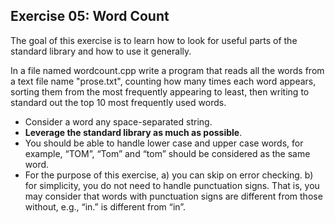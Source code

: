 Exercise 05: Word Count
------------------------

The goal of this exercise is to learn how to look for useful parts of the standard library and how to use it generally.

In a file named wordcount.cpp write a program that reads all the words from a text file name "prose.txt", counting how many times each word appears, sorting them from the most frequently appearing to least, then writing to standard out the top 10 most frequently used words.

* Consider a word any space-separated string. 
* **Leverage the standard library as much as possible**.
* You should be able to handle lower case and upper case words, for example, “TOM”, “Tom” and “tom” should be considered as the same word.
* For the purpose of this exercise,
a)	you can skip on error checking.
b)	for simplicity, you do not need to handle punctuation signs. That is, you may consider that words with punctuation signs are different from those without, e.g., “in.” is different from “in”.
		 
		 

